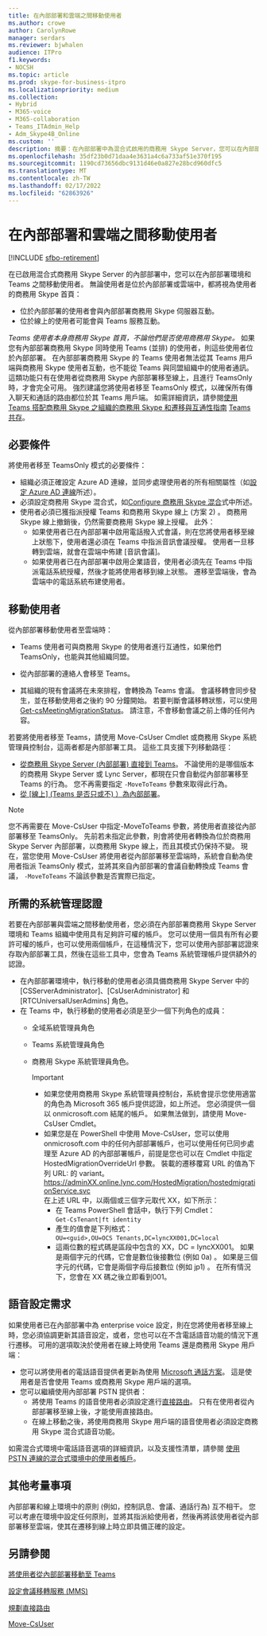 ```yaml
---
title: 在內部部署和雲端之間移動使用者
ms.author: crowe
author: CarolynRowe
manager: serdars
ms.reviewer: bjwhalen
audience: ITPro
f1.keywords:
- NOCSH
ms.topic: article
ms.prod: skype-for-business-itpro
ms.localizationpriority: medium
ms.collection:
- Hybrid
- M365-voice
- M365-collaboration
- Teams_ITAdmin_Help
- Adm_Skype4B_Online
ms.custom: ''
description: 摘要：在內部部署中為混合式啟用的商務用 Skype Server，您可以在內部部署環境與雲端之間移動使用者。
ms.openlocfilehash: 35df23b0d71daa4e3631a4c6a733af51e370f195
ms.sourcegitcommit: 1190cd73656dbc9131d46e0a827e28bcd960dfc5
ms.translationtype: MT
ms.contentlocale: zh-TW
ms.lasthandoff: 02/17/2022
ms.locfileid: "62863926"
---
```

# <a name="move-users-between-on-premises-and-cloud"></a>在內部部署和雲端之間移動使用者

[!INCLUDE [sfbo-retirement](../../Hub/includes/sfbo-retirement.md)]

在已啟用混合式商務用 Skype Server 的內部部署中，您可以在內部部署環境和 Teams 之間移動使用者。 無論使用者是位於內部部署或雲端中，都將視為使用者的商務用 Skype 首頁：

- 位於內部部署的使用者會與內部部署商務用 Skype 伺服器互動。
- 位於線上的使用者可能會與 Teams 服務互動。

*Teams 使用者本身商務用 Skype 首頁，不論他們是否使用商務用 Skype。* 如果您有內部部署商務用 Skype 同時使用 Teams (並排) 的使用者，則這些使用者位於內部部署。 在內部部署商務用 Skype 的 Teams 使用者無法從其 Teams 用戶端與商務用 Skype 使用者互動，也不能從 Teams 與同盟組織中的使用者通訊。 這類功能只有在使用者從商務用 Skype 內部部署移至線上，且進行 TeamsOnly 時，才會完全可用。 強烈建議您將使用者移至 TeamsOnly 模式，以確保所有傳入聊天和通話的路由都位於其 Teams 用戶端。 如需詳細資訊，請參閱[使用 Teams 搭配商務用 Skype 之組織的商務用 Skype 和遷移與互通性指南](/microsoftteams/migration-interop-guidance-for-teams-with-skype) [Teams 共存](/microsoftteams/coexistence-chat-calls-presence)。

## <a name="prerequisites"></a>必要條件

將使用者移至 TeamsOnly 模式的必要條件：

- 組織必須正確設定 Azure AD 連線，並同步處理使用者的所有相關屬性（如[設定 Azure AD 連線](configure-azure-ad-connect.md)所述）。
- 必須設定商務用 Skype 混合式，如[Configure 商務用 Skype 混合](configure-federation-with-skype-for-business-online.md)式中所述。
- 使用者必須已獲指派授權 Teams 和商務用 Skype 線上 (方案 2) 。 商務用 Skype 線上撤銷後，仍然需要商務用 Skype 線上授權。  此外：
    - 如果使用者已在內部部署中啟用電話撥入式會議，則在您將使用者移至線上狀態下，使用者還必須在 Teams 中指派音訊會議授權。 使用者一旦移轉到雲端，就會在雲端中佈建 [音訊會議]。 
    - 如果使用者已在內部部署中啟用企業語音，使用者必須先在 Teams 中指派電話系統授權，然後才能將使用者移到線上狀態。 遷移至雲端後，會為雲端中的電話系統布建使用者。 


## <a name="moving-users"></a>移動使用者

從內部部署移動使用者至雲端時：

- Teams 使用者可與商務用 Skype 的使用者進行互通性，如果他們 TeamsOnly，也能與其他組織同盟。

- 從內部部署的連絡人會移至 Teams。

- 其組織的現有會議將在未來排程，會轉換為 Teams 會議。 會議移轉會同步發生，並在移動使用者之後約 90 分鐘開始。  若要判斷會議移轉狀態，可以使用 [Get-csMeetingMigrationStatus](../../SfbOnline/audio-conferencing-in-office-365/setting-up-the-meeting-migration-service-mms.md#managing-mms)。 請注意，不會移動會議之前上傳的任何內容。

若要將使用者移至 Teams，請使用 Move-CsUser Cmdlet 或商務用 Skype 系統管理員控制台，這兩者都是內部部署工具。 這些工具支援下列移動路徑：

- [從商務用 Skype Server (內部部署) 直接到 Teams](move-users-from-on-premises-to-teams.md)。  不論使用的是哪個版本的商務用 Skype Server 或 Lync Server，都現在只會自動從內部部署移至 Teams 的行為。 您不再需要指定 `-MoveToTeams` 參數來取得此行為。  
- [從 [線上] (Teams 是否只或不) ）為內部部署](move-users-from-the-cloud-to-on-premises.md)。

> [!NOTE] 
> 您不再需要在 Move-CsUser 中指定-MoveToTeams 參數，將使用者直接從內部部署移至 TeamsOnly。 先前若未指定此參數，則會將使用者轉換為位於商務用 Skype Server 內部部署，以商務用 Skype 線上，而且其模式仍保持不變。 現在，當您使用 Move-CsUser 將使用者從內部部署移至雲端時，系統會自動為使用者指派 TeamsOnly 模式，並將其來自內部部署的會議自動轉換成 Teams 會議， `-MoveToTeams` 不論該參數是否實際已指定。 
> 

## <a name="required-administrative-credentials"></a>所需的系統管理認證

若要在內部部署與雲端之間移動使用者，您必須在內部部署商務用 Skype Server 環境和 Teams 組織中使用具有足夠許可權的帳戶。 您可以使用一個具有所有必要許可權的帳戶，也可以使用兩個帳戶，在這種情況下，您可以使用內部部署認證來存取內部部署工具，然後在這些工具中，您會為 Teams 系統管理帳戶提供額外的認證。  

- 在內部部署環境中，執行移動的使用者必須具備商務用 Skype Server 中的 [CSServerAdministrator]、[CsUserAdministrator] 和 [RTCUniversalUserAdmins] 角色。
- 在 Teams 中，執行移動的使用者必須是至少一個下列角色的成員：
  - 全域系統管理員角色
  - Teams 系統管理員角色
  - 商務用 Skype 系統管理員角色。  

    > [!Important]
    > - 如果您使用商務用 Skype 系統管理員控制台，系統會提示您使用適當的角色為 Microsoft 365 帳戶提供認證，如上所述。 您必須提供一個以 onmicrosoft.com 結尾的帳戶。 如果無法做到，請使用 Move-CsUser Cmdlet。
    >- 如果您是在 PowerShell 中使用 Move-CsUser，您可以使用 onmicrosoft.com 中的任何內部部署帳戶，也可以使用任何已同步處理至 Azure AD 的內部部署帳戶，前提是您也可以在 Cmdlet 中指定 HostedMigrationOverrideUrl 參數。 裝載的遷移覆寫 URL 的值為下列 URL: 的 variant。 https://adminXX.online.lync.com/HostedMigration/hostedmigrationService.svc<br>在上述 URL 中，以兩個或三個字元取代 XX，如下所示：
    >   - 在 Teams PowerShell 會話中，執行下列 Cmdlet：<br>`Get-CsTenant|ft identity`
    >   - 產生的值會是下列格式：<br>`OU=<guid>,OU=OCS Tenants,DC=lyncXX001,DC=local`
    >   - 這兩位數的程式碼是區段中包含的 XX，DC = lyncXX001。 如果是兩個字元的代碼，它會是數位後接數位 (例如 0a) 。 如果是三個字元的代碼，它會是兩個字母后接數位 (例如 jp1) 。 在所有情況下，您會在 XX 碼之後立即看到001。


## <a name="voice-configuration-requirements"></a>語音設定需求

如果使用者已在內部部署中為 enterprise voice 設定，則在您將使用者移至線上時，您必須協調更新其語音設定，或者，您也可以在不含電話語音功能的情況下進行遷移。 可用的選項取決於使用者在線上時使用 Teams 還是商務用 Skype 用戶端：

- 您可以將使用者的電話語音提供者更新為使用 [Microsoft 通話方案](/microsoftteams/calling-plans-for-office-365)。 這是使用者是否會使用 Teams 或商務用 Skype 用戶端的選項。
- 您可以繼續使用內部部署 PSTN 提供者：
  - 將使用 Teams 的語音使用者必須設定進行[直接路由](/microsoftteams/direct-routing-plan)。 只有在使用者從內部部署移至線上後，才能使用直接路由。
  - 在線上移動之後，將使用商務用 Skype 用戶端的語音使用者必須設定商務用 Skype 混合式語音功能。

如需混合式環境中電話語音選項的詳細資訊，以及支援性清單，請參閱 [使用 PSTN 連線的混合式環境中的使用者帳戶](/microsoftteams/direct-routing-user-accounts-in-a-hybrid-environment)。

## <a name="other-considerations"></a>其他考量事項

內部部署和線上環境中的原則 (例如，控制訊息、會議、通話行為) 互不相干。 您可以考慮在環境中設定任何原則，並將其指派給使用者，然後再將該使用者從內部部署移至雲端，使其在遷移到線上時立即具備正確的設定。

## <a name="see-also"></a>另請參閱

[將使用者從內部部署移動至 Teams](move-users-from-on-premises-to-teams.md)

[設定會議移轉服務 (MMS)](../../SfbOnline/audio-conferencing-in-office-365/setting-up-the-meeting-migration-service-mms.md)

[規劃直接路由](/microsoftteams/direct-routing-plan)

[Move-CsUser](/powershell/module/skype/move-csuser)
